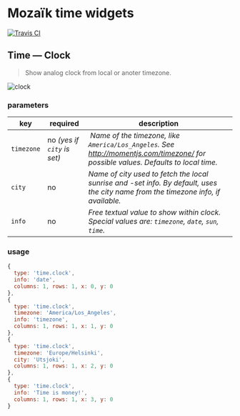 # Mozaïk time widgets

[![Travis CI](https://img.shields.io/travis/plouc/mozaik-ext-time.svg?style=flat-square)](https://travis-ci.org/plouc/mozaik-ext-time)

## Time — Clock

> Show analog clock from local or anoter timezone.

![clock](https://raw.githubusercontent.com/plouc/mozaik-ext-time/master/preview/time.clock.png)

### parameters

key        | required                    | description
-----------|-----------------------------|----------------------------------------------------
`timezone` | no *(yes if `city` is set)* | *Name of the timezone, like `America/Los_Angeles`. See http://momentjs.com/timezone/ for possible values. Defaults to local time.*
`city`     | no                          | *Name of city used to fetch the local sunrise and -set info. By default, uses the city name from the timezone info, if available.*
`info`     | no                          | *Free textual value to show within clock. Special values are: `timezone`, `date`, `sun`, `time`.*

### usage

```javascript
{
  type: 'time.clock',
  info: 'date',
  columns: 1, rows: 1, x: 0, y: 0
},
{
  type: 'time.clock',
  timezone: 'America/Los_Angeles',
  info: 'timezone',
  columns: 1, rows: 1, x: 1, y: 0
},
{
  type: 'time.clock',
  timezone: 'Europe/Helsinki',
  city: 'Utsjoki',
  columns: 1, rows: 1, x: 2, y: 0
},
{
  type: 'time.clock',
  info: 'Time is money!',
  columns: 1, rows: 1, x: 3, y: 0
}
```